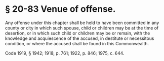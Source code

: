 # § 20-83 Venue of offense.

<p>Any offense under this chapter shall be held to have been committed in any county or city in which such spouse, child or children may be at the time of desertion, or in which such child or children may be or remain, with the knowledge and acquiescence of the accused, in destitute or necessitous condition, or where the accused shall be found in this Commonwealth.</p><p>Code 1919, § 1942; 1918, p. 761; 1922, p. 846; 1975, c. 644.</p>